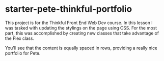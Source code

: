 # starter-pete-thinkful-portfolio
This project is for the Thinkful Front End Web Dev course. In this lesson I was tasked with updating the stylings on the page using CSS. For the most part, this was accomplished by creating new classes that take advantage of the Flex class. 

You'll see that the content is equally spaced in rows, providing a really nice portfolio for Pete. 